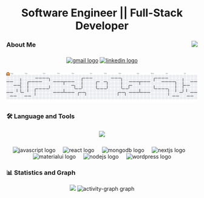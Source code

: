 <h1 align="center">Software Engineer || Full-Stack Developer</h1>

###

<img align="right" src="https://profile-counter.glitch.me/dksaddy/count.svg?"  />

###

<h3 align="left">About Me</h3>

###



###

<div align="center">
  <a href="https://mail.google.com/mail/?view=cm&to=saddypro1@gmail.com&su=Contact%20from%20GitHub&body=Hi%20Sadik,%0D%0AI%20saw%20your%20GitHub%20profile%20and%20wanted%20to%20reach%20out." target="_blank">
    <img src="https://img.shields.io/static/v1?message=Gmail&logo=gmail&label=&color=D14836&logoColor=white&labelColor=&style=for-the-badge" height="25" alt="gmail logo" /></a>
  
  <a href="https://www.linkedin.com/in/mohiuddin-sadik-151941251/" target="_blank">
    <img src="https://img.shields.io/static/v1?message=LinkedIn&logo=linkedin&label=&color=0077B5&logoColor=white&labelColor=&style=for-the-badge" height="25" alt="linkedin logo" /></a>
  
</div>

###

<picture>
  <source media="(prefers-color-scheme: dark)" srcset="https://raw.githubusercontent.com/dksaddy/dksaddy/output/pacman-contribution-graph-dark.svg">
  <source media="(prefers-color-scheme: light)" srcset="https://raw.githubusercontent.com/dksaddy/dksaddy/output/pacman-contribution-graph.svg">
  <img alt="pacman contribution graph" src="https://raw.githubusercontent.com/dksaddy/dksaddy/output/pacman-contribution-graph.svg">
</picture>

###

<h3 align="left">🛠 Language and Tools</h3>

###

<div align="center">
  <img src="https://skillicons.dev/icons?i=html,css,tailwind,figma,c,java,npm,linux,vscode" height="40" />
</div>

###

<div align="center">
  <img src="https://img.shields.io/badge/JavaScript-F7DF1E?logo=javascript&logoColor=black&style=for-the-badge" height="40" alt="javascript logo"  />
  <img width="12" />
  <img src="https://img.shields.io/badge/React-61DAFB?logo=react&logoColor=black&style=for-the-badge" height="40" alt="react logo"  />
  <img width="12" />
  <img src="https://img.shields.io/badge/MongoDB-47A248?logo=mongodb&logoColor=white&style=for-the-badge" height="40" alt="mongodb logo"  />
  <img width="12" />
  <img src="https://img.shields.io/badge/Next.js-000000?logo=nextdotjs&logoColor=white&style=for-the-badge" height="40" alt="nextjs logo"  />
  <img width="12" />
  <img src="https://img.shields.io/badge/MUI-007FFF?logo=mui&logoColor=white&style=for-the-badge" height="40" alt="materialui logo"  />
  <img width="12" />
  <img src="https://img.shields.io/badge/Node.js-339933?logo=nodedotjs&logoColor=white&style=for-the-badge" height="40" alt="nodejs logo"  />
  <img width="12" />
  <img src="https://img.shields.io/badge/WordPress-21759B?logo=wordpress&logoColor=white&style=for-the-badge" height="40" alt="wordpress logo"  />
</div>

###


<h3 align="left">📊 Statistics and Graph</h3>

<div align="center">
  <img src="https://github-readme-stats.vercel.app/api?username=dksaddy&show_icons=true&theme=highcontrast&show_rank=true&ring_color=FF8FFF&hide_border=true&border_radius=16" />
  <img src="https://github-readme-activity-graph.vercel.app/graph?username=dksaddy&radius=16&theme=high-contrast&area=true&order=5&color=F3C623&point=FFF245&area_color=F8EEDF&line=EA2F14&title_color=FFF245&hide_border=true&hide_title=false" height="220" alt="activity-graph graph"  />
</div>
